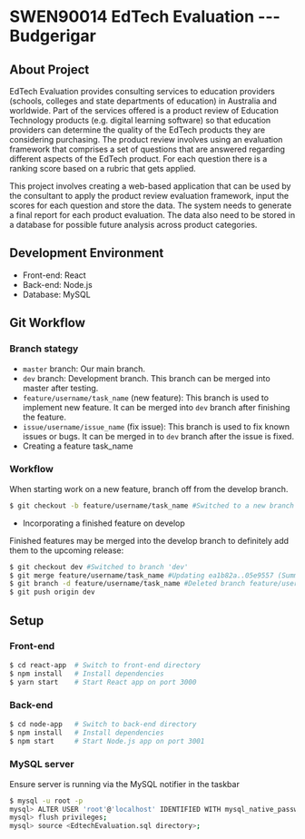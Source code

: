 # SWEN90014 EdTech Evaluation --- Budgerigar
## About Project
EdTech Evaluation provides consulting services to education providers (schools, colleges and state departments of education) in Australia and worldwide. Part of the services offered is a product review of Education Technology products (e.g. digital learning software) so that education providers can determine the quality of the EdTech products they are considering purchasing. The product review involves using an evaluation framework that comprises a set of questions that are answered regarding different aspects of the EdTech product. For each question there is a ranking score based on a rubric that gets applied.

This project involves creating a web-based application that can be used by the consultant to apply the product review evaluation framework, input the scores for each question and store the data. The system needs to generate a final report for each product evaluation. The data also need to be stored in a database for possible future analysis across product categories. 

## Development Environment
* Front-end: React
* Back-end: Node.js
* Database: MySQL

## Git Workflow
### Branch stategy
- `master` branch: Our main branch.
- `dev` branch: Development branch. This branch can be merged into master after testing.
- `feature/username/task_name` (new feature): This branch is used to implement new feature. It can be merged into `dev` branch after finishing the feature.
- `issue/username/issue_name` (fix issue): This branch is used to fix known issues or bugs. It can be merged in to `dev` branch after the issue is fixed.
- Creating a feature task_name
 ### Workflow
When starting work on a new feature, branch off from the develop branch.
``` bash
$ git checkout -b feature/username/task_name #Switched to a new branch "feature/username/task_name"
```
- Incorporating a finished feature on develop

Finished features may be merged into the develop branch to definitely add them to the upcoming release:
``` bash
$ git checkout dev #Switched to branch 'dev'
$ git merge feature/username/task_name #Updating ea1b82a..05e9557 (Summary of changes)
$ git branch -d feature/username/task_name #Deleted branch feature/username/task_name (was 05e9557).
$ git push origin dev
```

## Setup
### Front-end
``` bash
$ cd react-app  # Switch to front-end directory
$ npm install   # Install dependencies
$ yarn start    # Start React app on port 3000
```
### Back-end
``` bash
$ cd node-app   # Switch to back-end directory
$ npm install   # Install dependencies
$ npm start     # Start Node.js app on port 3001
```
### MySQL server
Ensure server is running via the MySQL notifier in the taskbar
``` bash
$ mysql -u root -p                                                                      # Login to MySQL server
mysql> ALTER USER 'root'@'localhost' IDENTIFIED WITH mysql_native_password BY 'edtech'; # Set password to access database locally
mysql> flush privileges;                                                                # Refresh
mysql> source <EdtechEvaluation.sql directory>;                                         # Preload database with test data
```